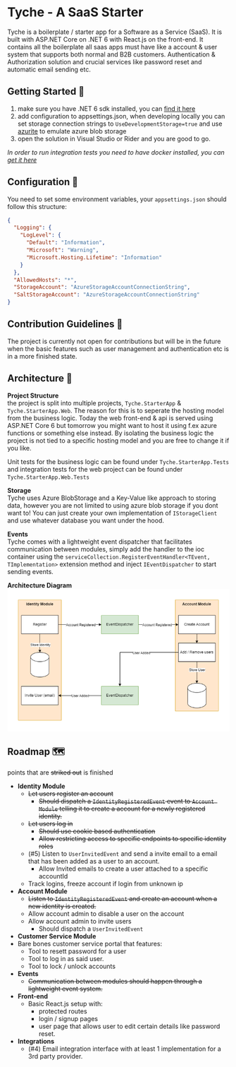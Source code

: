 # Tyche - A SaaS Starter

Tyche is a boilerplate / starter app for a Software as a Service (SaaS). It is built with ASP.NET Core on .NET 6 with React.js on the front-end.
It contains all the boilerplate all saas apps must have like a account & user system that supports both normal and B2B customers. 
Authentication & Authorization solution and crucial services like password reset and automatic email sending etc.

## Getting Started 🚀
1. make sure you have .NET 6 sdk installed, you can [find it here](https://dotnet.microsoft.com/en-us/download/dotnet/6.0)
2. add configuration to appsettings.json, when developing locally you can set storage connection strings to `UseDevelopmentStorage=true` and use [azurite](https://github.com/Azure/Azurite) to emulate azure blob storage
3. open the solution in Visual Studio or Rider and you are good to go.  

*In order to run integration tests you need to have docker installed, you can [get it here](https://www.docker.com/)*

## Configuration 🔧
You need to set some environment variables, your `appsettings.json` should follow this structure:

```json
{
  "Logging": {
    "LogLevel": {
      "Default": "Information",
      "Microsoft": "Warning",
      "Microsoft.Hosting.Lifetime": "Information"
    }
  },
  "AllowedHosts": "*",
  "StorageAccount": "AzureStorageAccountConnectionString",
  "SaltStorageAccount": "AzureStorageAccountConnectionString"
}
```

## Contribution Guidelines 📜
The project is currently not open for contributions but will be in the future when the basic features such as user management and authentication etc is in a more finished state.

## Architecture 🚧

**Project Structure**  
the project is split into multiple projects, `Tyche.StarterApp` & `Tyche.StarterApp.Web`. The reason for this is to seperate the hosting model from the business logic.
Today the web front-end & api is served using ASP.NET Core 6 but tomorrow you might want to host it using f.ex azure functions or something else instead.
By isolating the business logic the project is not tied to a specific hosting model and you are free to change it if you like.  

Unit tests for the business logic can be found under `Tyche.StarterApp.Tests` and integration tests for the web project can be found under `Tyche.StarterApp.Web.Tests`

**Storage**  
Tyche uses Azure BlobStorage and a Key-Value like approach to storing data, however you are not limited to using azure blob storage if you dont want to! You can just create your own implementation of `IStorageClient` and use whatever database you want under the hood.

**Events**  
Tyche comes with a lightweight event dispatcher that facilitates communication between modules, simply add the handler to the ioc container using the `serviceCollection.RegisterEventHandler<TEvent, TImplementation>` extension method and inject `IEventDispatcher` to start sending events.

**Architecture Diagram**
![architecture](./SolutionItems/Architecture.png)

## Roadmap 🗺
points that are ~~striked out~~ is finished
- **Identity Module**
  - ~~Let users register an account~~
    - ~~Should dispatch a `IdentityRegisteredEvent` event to `Account Module` telling it to create a account for a newly registered identity.~~
  - ~~Let users log in~~
    - ~~Should use cookie based authentication~~
    - ~~Allow restricting access to specific endpoints to specific identity roles~~
  - (#5) Listen to `UserInvitedEvent` and send a invite email to a email that has been added as a user to an account.
    - Allow Invited emails to create a user attached to a specific accountId
  - Track logins, freeze account if login from unknown ip
- **Account Module**
  - ~~Listen to `IdentityRegisteredEvent` and create an account when a new identity is created.~~
  - Allow account admin to disable a user on the account
  - Allow account admin to invite users
    - Should dispatch a `UserInvitedEvent`
- **Customer Service Module**
- Bare bones customer service portal that features:
  - Tool to resett password for a user
  - Tool to log in as said user.
  - Tool to lock / unlock accounts
- **Events**
  - ~~Communication between modules should happen through a lightweight event system.~~
- **Front-end**
  - Basic React.js setup with:
    - protected routes
    - login / signup pages
    - user page that allows user to edit certain details like password reset.
- **Integrations**
  - (#4) Email integration interface with at least 1 implementation for a 3rd party provider.

